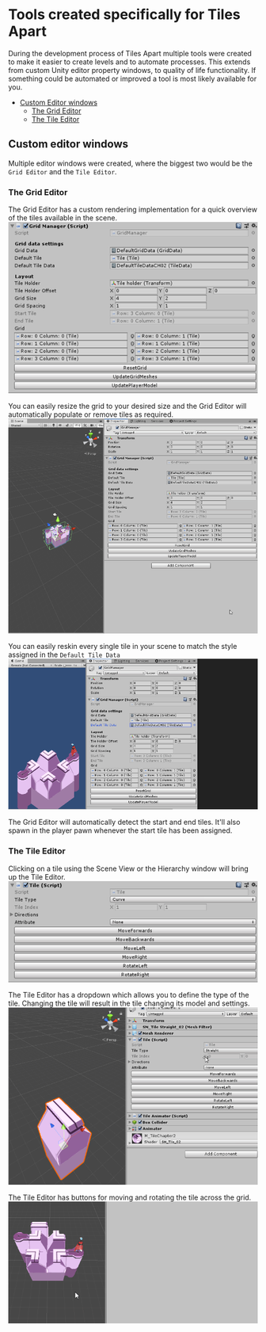 # Tools created specifically for Tiles Apart

During the development process of Tiles Apart multiple tools were created to make it easier to create levels and to automate processes.
This extends from custom Unity editor property windows, to quality of life functionality. If something could be automated or improved a tool is most likely available for you.

* [Custom Editor windows](#custom-editor-windows)
  * [The Grid Editor](#grid-editor)
  * [The Tile Editor](#tile-editor)

## Custom editor windows <a name="custom-editor-windows"/>

Multiple editor windows were created, where the biggest two would be the `Grid Editor` and the `Tile Editor`.

### The Grid Editor <a name="grid-editor"/>

The Grid Editor has a custom rendering implementation for a quick overview of the tiles available in the scene.  
![Screenshot of the Grid Editor window](Images/GridEditorWindow.png)

You can easily resize the grid to your desired size and the Grid Editor will automatically populate or remove tiles as required.  
![Gif showcasing the creation of new tiles when adjusting the Grid Size](Images/GridEditorGridResizing.gif)

You can easily reskin every single tile in your scene to match the style assigned in the `Default Tile Data`  
![Gif showcasing the tile reskinning](Images/ThemeSwapping.gif)

The Grid Editor will automatically detect the start and end tiles. It'll also spawn in the player pawn whenever the start tile has been assigned.

### The Tile Editor <a name="tile-editor"/>

Clicking on a tile using the Scene View or the Hierarchy window will bring up the Tile Editor.  
![Screenshot of the Tile Editor window](Images/TileEditorWindow.png)

The Tile Editor has a dropdown which allows you to define the type of the tile. Changing the tile will result in the tile changing its model and settings.
![Video showcasing the different tile types](Images/TileTypeSwapping.gif)

The Tile Editor has buttons for moving and rotating the tile across the grid.
![Video showcasing moving and rotating of tiles](Images/TileMovingAndRotating.gif)
